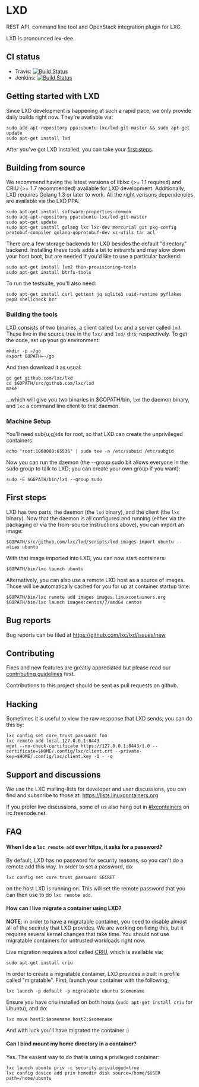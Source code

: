 # LXD

REST API, command line tool and OpenStack integration plugin for LXC.

LXD is pronounced lex-dee.

## CI status

 * Travis: [![Build Status](https://travis-ci.org/lxc/lxd.svg?branch=master)](https://travis-ci.org/lxc/lxd)
 * Jenkins: [![Build Status](https://jenkins.linuxcontainers.org/job/lxd-trigger-github/badge/icon)](https://jenkins.linuxcontainers.org/job/lxd-trigger-github/)

## Getting started with LXD

Since LXD development is happening at such a rapid pace, we only provide daily
builds right now. They're available via:

    sudo add-apt-repository ppa:ubuntu-lxc/lxd-git-master && sudo apt-get update
    sudo apt-get install lxd

After you've got LXD installed, you can take your [first steps](#first-steps).

## Building from source

We recommend having the latest versions of liblxc (>= 1.1 required) and CRIU
(>= 1.7 recommended) available for LXD development. Additionally, LXD requires
Golang 1.3 or later to work. All the right verisons dependencies are available
via the LXD PPA:

    sudo apt-get install software-properties-common
    sudo add-apt-repository ppa:ubuntu-lxc/lxd-git-master
    sudo apt-get update
    sudo apt-get install golang lxc lxc-dev mercurial git pkg-config protobuf-compiler golang-goprotobuf-dev xz-utils tar acl

There are a few storage backends for LXD besides the default "directory"
backend. Installing these tools adds a bit to initramfs and may slow down your
host boot, but are needed if you'd like to use a particular backend:

    sudo apt-get install lvm2 thin-provisioning-tools
    sudo apt-get install btrfs-tools

To run the testsuite, you'll also need:

    sudo apt-get install curl gettext jq sqlite3 uuid-runtime pyflakes pep8 shellcheck bzr

### Building the tools

LXD consists of two binaries, a client called `lxc` and a server called `lxd`.
These live in the source tree in the `lxc/` and `lxd/` dirs, respectively. To
get the code, set up your go environment:

    mkdir -p ~/go
    export GOPATH=~/go

And then download it as usual:

    go get github.com/lxc/lxd
    cd $GOPATH/src/github.com/lxc/lxd
    make

...which will give you two binaries in $GOPATH/bin, `lxd` the daemon binary,
and `lxc` a command line client to that daemon.

### Machine Setup

You'll need sub{u,g}ids for root, so that LXD can create the unprivileged
containers:

    echo "root:1000000:65536" | sudo tee -a /etc/subuid /etc/subgid

Now you can run the daemon (the --group sudo bit allows everyone in the sudo
group to talk to LXD; you can create your own group if you want):

    sudo -E $GOPATH/bin/lxd --group sudo

## First steps

LXD has two parts, the daemon (the `lxd` binary), and the client (the `lxc`
binary). Now that the daemon is all configured and running (either via the
packaging or via the from-source instructions above), you can import an image:

    $GOPATH/src/github.com/lxc/lxd/scripts/lxd-images import ubuntu --alias ubuntu

With that image imported into LXD, you can now start containers:

    $GOPATH/bin/lxc launch ubuntu

Alternatively, you can also use a remote LXD host as a source of images.
Those will be automatically cached for you for up at container startup time:

    $GOPATH/bin/lxc remote add images images.linuxcontainers.org
    $GOPATH/bin/lxc launch images:centos/7/amd64 centos

## Bug reports

Bug reports can be filed at https://github.com/lxc/lxd/issues/new

## Contributing

Fixes and new features are greatly appreciated but please read our
[contributing guidelines](CONTRIBUTING.md) first.

Contributions to this project should be sent as pull requests on github.

## Hacking

Sometimes it is useful to view the raw response that LXD sends; you can do
this by:

    lxc config set core.trust_password foo
    lxc remote add local 127.0.0.1:8443
    wget --no-check-certificate https://127.0.0.1:8443/1.0 --certificate=$HOME/.config/lxc/client.crt --private-key=$HOME/.config/lxc/client.key -O - -q

## Support and discussions

We use the LXC mailing-lists for developer and user discussions, you can
find and subscribe to those at: https://lists.linuxcontainers.org

If you prefer live discussions, some of us also hang out in
[#lxcontainers](http://webchat.freenode.net/?channels=#lxcontainers) on irc.freenode.net.

## FAQ

#### When I do a `lxc remote add` over https, it asks for a password?

By default, LXD has no password for security reasons, so you can't do a remote
add this way. In order to set a password, do:

    lxc config set core.trust_password SECRET

on the host LXD is running on. This will set the remote password that you can
then use to do `lxc remote add`.

#### How can I live migrate a container using LXD?

**NOTE**: in order to have a migratable container, you need to disable almost
all of the seciruty that LXD provides. We are working on fixing this, but it
requires several kernel changes that take time. You should not use migratable
containers for untrusted workloads right now.

Live migration requires a tool called [CRIU](http://criu.org), which is
available via:

    sudo apt-get install criu

In order to create a migratable container, LXD provides a built in profile
called "migratable". First, launch your container with the following,

    lxc launch -p default -p migratable ubuntu $somename

Ensure you have criu installed on both hosts (`sudo apt-get install criu` for
Ubuntu), and do:

    lxc move host1:$somename host2:$somename

And with luck you'll have migrated the container :)

#### Can I bind mount my home directory in a container?

Yes. The easiest way to do that is using a privileged container:

    lxc launch ubuntu priv -c security.privileged=true
    lxc config device add priv homedir disk source=/home/$USER path=/home/ubuntu
